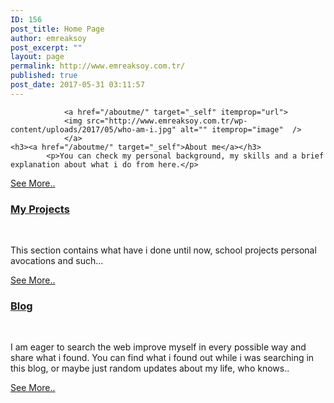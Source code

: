 ```yaml
---
ID: 156
post_title: Home Page
author: emreaksoy
post_excerpt: ""
layout: page
permalink: http://www.emreaksoy.com.tr/
published: true
post_date: 2017-05-31 03:11:57
---
```

				<a href="/aboutme/" target="_self" itemprop="url">
				<img src="http://www.emreaksoy.com.tr/wp-content/uploads/2017/05/who-am-i.jpg" alt="" itemprop="image"  />
				</a>
	<h3><a href="/aboutme/" target="_self">About me</a></h3>		
			<p>You can check my personal background, my skills and a brief explanation about what i do from here.</p>
<a href="/aboutme/" target="_self">See More..</a>		 
				<a href="/projects/" target="_self" itemprop="url">
				<img src="http://www.emreaksoy.com.tr/wp-content/uploads/2017/05/Computing_programming_and_coding_in_schools.jpg" alt="" itemprop="image"  />
				</a>
	<h3><a href="/projects/" target="_self">My Projects</a></h3>		
			<p>This section contains what have i done until now, school projects personal avocations and such...</p>
<a href="/projects/" target="_self">See More..</a>		 
				<a href="/blog/" target="_self" itemprop="url">
				<img src="https://i1.wp.com/www.emreaksoy.com.tr/wp-content/uploads/2017/05/iStock_000015286795Medium.jpg?fit=300%2C200" alt="" itemprop="image"  />
				</a>
	<h3><a href="/blog/" target="_self">Blog</a></h3>		
			<p>I am eager to search the web improve myself in every possible way and share what i found. You can find what i found out while i was searching in this blog, or maybe just random updates about my life, who knows..</p>
<a href="/blog/" target="_self">See More..</a>